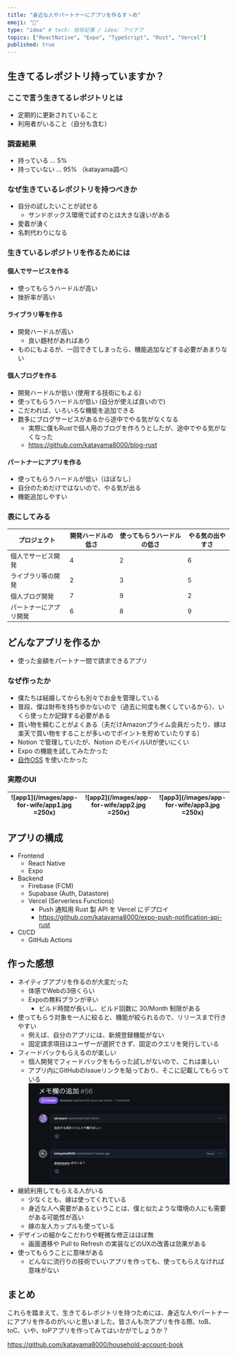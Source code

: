 ```yaml
---
title: "身近な人やパートナーにアプリを作るすゝめ"
emoji: "🦍"
type: "idea" # tech: 技術記事 / idea: アイデア
topics: ["ReactNative", "Expo", "TypeScript", "Rust", "Vercel"]
published: true
---
```


## 生きてるレポジトリ持っていますか？

### ここで言う生きてるレポジトリとは
- 定期的に更新されていること
- 利用者がいること（自分も含む）

### 調査結果
- 持っている ... 5%
- 持っていない ... 95% （katayama調べ）

### なぜ生きているレポジトリを持つべきか
- 自分の試したいことが試せる
    - サンドボックス環境で試すのとは大きな違いがある
- 愛着が湧く
- 名刺代わりになる

### 生きているレポジトリを作るためには
#### 個人でサービスを作る
- 使ってもらうハードルが高い
- 挫折率が高い
#### ライブラリ等を作る
- 開発ハードルが高い
    - 良い題材があればあり
- ものにもよるが、一回できてしまったら、機能追加などする必要があまりない
#### 個人ブログを作る
- 開発ハードルが低い (使用する技術にもよる)
- 使ってもらうハードルが低い (自分が使えば良いので)
- こだわれば、いろいろな機能を追加できる
- 数多にブログサービスがあるから途中でやる気がなくなる
    - 実際に僕もRustで個人用のブログを作ろうとしたが、途中でやる気がなくなった
    - https://github.com/katayama8000/blog-rust
#### パートナーにアプリを作る
- 使ってもらうハードルが低い（ほぼなし）
- 自分のためだけではないので、やる気が出る
- 機能追加しやすい

### 表にしてみる
| プロジェクト                       | 開発ハードルの低さ | 使ってもらうハードルの低さ | やる気の出やすさ |
|--------------------------------|--------------|--------------------|--------------|
| 個人でサービス開発                | 4            | 2                  | 6            |
| ライブラリ等の開発                   | 2            | 3                  | 5            |
| 個人ブログ開発                     | 7            | 9                  | 2            |
| パートナーにアプリ開発             | 6            | 8                  | 9            |

## どんなアプリを作るか
- 使った金額をパートナー間で請求できるアプリ

### なぜ作ったか
- 僕たちは結婚してからも別々でお金を管理している
- 普段、僕は財布を持ち歩かないので（過去に何度も無くしているから）、いくら使ったか記録する必要がある
- 買い物を頼むことがよくある（夫だけAmazonプライム会員だったり、嫁は楽天で買い物をすることが多いのでポイントを貯めていたりする）
- Notion で管理していたが、Notion のモバイルUIが使いにくい
- Expo の機能を試してみたかった
- [自作OSS](https://github.com/katayama8000/expo-push-notification-client-rust) を使いたかった

### 実際のUI
|![app1](/images/app-for-wife/app1.jpg =250x)|![app2](/images/app-for-wife/app2.jpg =250x)|![app3](/images/app-for-wife/app3.jpg =250x)|
|---|---|--|

## アプリの構成
- Frontend
    - React Native
    - Expo
- Backend
    - Firebase (FCM)
    - Supabase (Auth, Datastore)
    - Vercel (Serverless Functions)
        - Push 通知用 Rust 製 API を Vercel にデプロイ
        - https://github.com/katayama8000/expo-push-notification-api-rust
- CI/CD
    - GitHub Actions

## 作った感想
- ネイティブアプリを作るのが大変だった
    - 体感でWebの3倍くらい
    - Expoの無料プランが辛い
        - ビルド時間が長いし、ビルド回数に 30/Month 制限がある
- 使ってもらう対象を一人に絞ると、機能が絞られるので、リリースまで行きやすい
    - 例えば、自分のアプリには、新規登録機能がない
    - 固定請求項目はユーザーが選択できず、固定のクエリを発行している
- フィードバックもらえるのが楽しい
    - 個人開発でフィードバックをもらった試しがないので、これは楽しい
    - アプリ内にGitHubのIssueリンクを貼っており、そこに記載してもらっている
        ![issue](/images/app-for-wife/issue.png)
- 継続利用してもらえる人がいる
    - 少なくとも、嫁は使ってくれている
    - 身近な人へ需要があるということは、僕と似たような環境の人にも需要がある可能性が高い
    - 嫁の友人カップルも使っている
- デザインの細かなこだわりや軽微な修正はほぼ無
    - 画面遷移や Pull to Refresh の実装などのUXの改善は効果がある
- 使ってもらうことに意味がある
    - どんなに流行りの技術でいいアプリを作っても、使ってもらえなければ意味がない

## まとめ
これらを踏まえて、生きてるレポジトリを持つためには、身近な人やパートナーにアプリを作るのがいいと思いました。皆さんも次アプリを作る際、toB、toC、いや、toPアプリを作ってみてはいかがでしょうか？

https://github.com/katayama8000/household-account-book